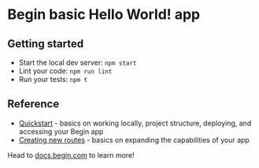 # Begin basic Hello World! app


## Getting started
- Start the local dev server: `npm start`
- Lint your code: `npm run lint`
- Run your tests: `npm t`


## Reference
- [Quickstart](https://docs.begin.com/en/guides/quickstart/) - basics on working locally, project structure, deploying, and accessing your Begin app
- [Creating new routes](https://docs.begin.com/en/functions/creating-new-functions) - basics on expanding the capabilities of your app

Head to [docs.begin.com](https://docs.begin.com/) to learn more!
